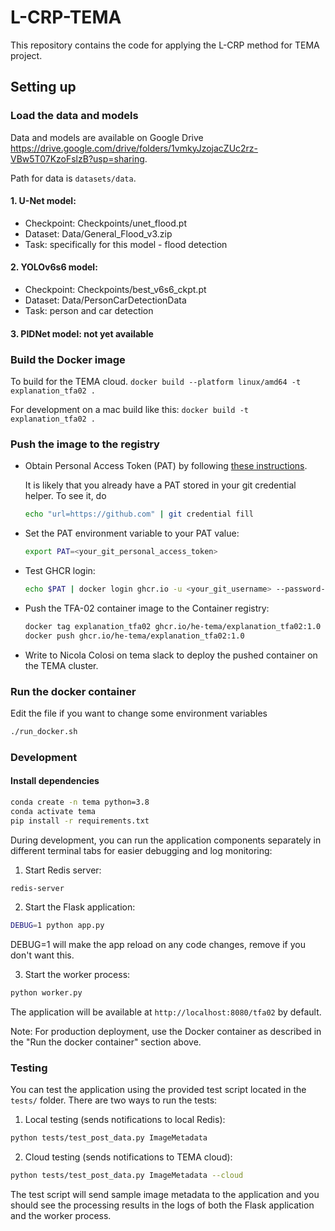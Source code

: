 # L-CRP-TEMA

This repository contains the code for applying the L-CRP method for TEMA project. 

## Setting up

### Load the data and models

Data and models are available on Google Drive https://drive.google.com/drive/folders/1vmkyJzojacZUc2rz-VBw5T07KzoFslzB?usp=sharing. 

Path for data is `datasets/data`.

#### 1. U-Net model: 
- Checkpoint: Checkpoints/unet_flood.pt
- Dataset: Data/General_Flood_v3.zip
- Task: specifically for this model - flood detection

#### 2. YOLOv6s6 model:
- Checkpoint: Checkpoints/best_v6s6_ckpt.pt
- Dataset: Data/PersonCarDetectionData 
- Task: person and car detection

#### 3. PIDNet model: not yet available


### Build the Docker image

To build for the TEMA cloud.
`docker build --platform linux/amd64 -t explanation_tfa02 .`

For development on a mac build like this:
`docker build -t explanation_tfa02 .`




### Push the image to the registry

- Obtain Personal Access Token (PAT) by following [these instructions](https://docs.github.com/en/authentication/keeping-your-account-and-data-secure/managing-your-personal-access-tokens).

    It is likely that you already have a PAT stored in your git credential helper.
    To see it, do
    ``` bash
    echo "url=https://github.com" | git credential fill
    ```

- Set the PAT environment variable to your PAT value:
     ```bash
     export PAT=<your_git_personal_access_token>
     ```

- Test GHCR login:
     ```bash
     echo $PAT | docker login ghcr.io -u <your_git_username> --password-stdin
     ```

 - Push the TFA-02 container image to the Container registry:
     ```bash
     docker tag explanation_tfa02 ghcr.io/he-tema/explanation_tfa02:1.0
     docker push ghcr.io/he-tema/explanation_tfa02:1.0
     ```
- Write to Nicola Colosi on tema slack to deploy the pushed container on the TEMA cluster.

### Run the docker container

Edit the file if you want to change some environment variables
```bash
./run_docker.sh
```

### Development

#### Install dependencies
```bash
conda create -n tema python=3.8
conda activate tema
pip install -r requirements.txt
```

During development, you can run the application components separately in different terminal tabs for easier debugging and log monitoring:

1. Start Redis server:
```bash
redis-server
```

2. Start the Flask application:
```bash
DEBUG=1 python app.py
```
DEBUG=1 will make the app reload on any code changes, remove if you don't want this.

3. Start the worker process:
```bash
python worker.py
```

The application will be available at `http://localhost:8080/tfa02` by default.

Note: For production deployment, use the Docker container as described in the "Run the docker container" section above.

### Testing

You can test the application using the provided test script located in the `tests/` folder. There are two ways to run the tests:

1. Local testing (sends notifications to local Redis):
```bash
python tests/test_post_data.py ImageMetadata
```

2. Cloud testing (sends notifications to TEMA cloud):
```bash
python tests/test_post_data.py ImageMetadata --cloud
```

The test script will send sample image metadata to the application and you should see the processing results in the logs of both the Flask application and the worker process.



